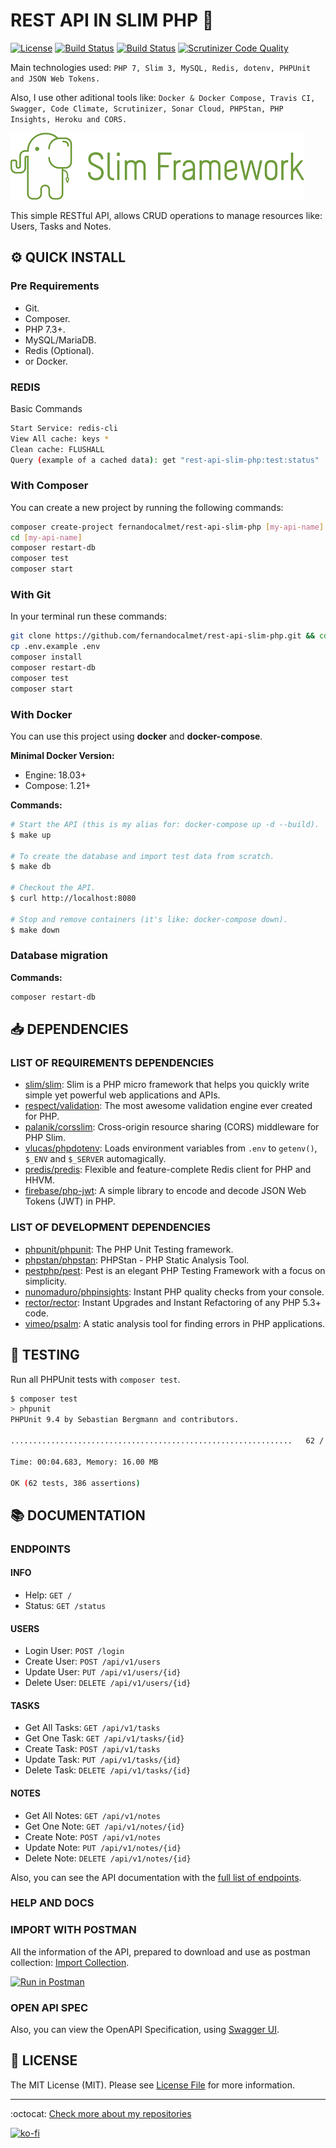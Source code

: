 # REST API IN SLIM PHP 🐘

[![License](https://img.shields.io/github/license/fernandocalmet/rest-api-slim-php)](https://github.com/FernandoCalmet/rest-api-slim-php/blob/master/LICENSE.md)
[![Build Status](https://travis-ci.com/FernandoCalmet/rest-api-slim-php.svg?branch=master)](https://travis-ci.com/FernandoCalmet/rest-api-slim-php)
[![Build Status](https://scrutinizer-ci.com/g/FernandoCalmet/rest-api-slim-php/badges/build.png?b=master)](https://scrutinizer-ci.com/g/FernandoCalmet/rest-api-slim-php/build-status/master)
[![Scrutinizer Code Quality](https://scrutinizer-ci.com/g/FernandoCalmet/rest-api-slim-php/badges/quality-score.png?b=master)](https://scrutinizer-ci.com/g/FernandoCalmet/rest-api-slim-php/?branch=master)

Main technologies used: `PHP 7, Slim 3, MySQL, Redis, dotenv, PHPUnit and JSON Web Tokens.`

Also, I use other aditional tools like: `Docker & Docker Compose, Travis CI, Swagger, Code Climate, Scrutinizer, Sonar Cloud, PHPStan, PHP Insights, Heroku and CORS.`

![alt text](extras/img/slim-logo.png "Slim PHP micro framework")

This simple RESTful API, allows CRUD operations to manage resources like: Users, Tasks and Notes.

## :gear: QUICK INSTALL

### Pre Requirements

- Git.
- Composer.
- PHP 7.3+.
- MySQL/MariaDB.
- Redis (Optional).
- or Docker.

### REDIS

Basic Commands

```bash
Start Service: redis-cli
View All cache: keys *
Clean cache: FLUSHALL
Query (example of a cached data): get "rest-api-slim-php:test:status"
```

### With Composer

You can create a new project by running the following commands:

```bash
composer create-project fernandocalmet/rest-api-slim-php [my-api-name]
cd [my-api-name]
composer restart-db
composer test
composer start
```

### With Git

In your terminal run these commands:

```bash
git clone https://github.com/fernandocalmet/rest-api-slim-php.git && cd rest-api-slim-php
cp .env.example .env
composer install
composer restart-db
composer test
composer start
```

### With Docker

You can use this project using **docker** and **docker-compose**.

**Minimal Docker Version:**

- Engine: 18.03+
- Compose: 1.21+

**Commands:**

```bash
# Start the API (this is my alias for: docker-compose up -d --build).
$ make up

# To create the database and import test data from scratch.
$ make db

# Checkout the API.
$ curl http://localhost:8080

# Stop and remove containers (it's like: docker-compose down).
$ make down
```

### Database migration

**Commands:**

```bash
composer restart-db
```

## :inbox_tray: DEPENDENCIES

### LIST OF REQUIREMENTS DEPENDENCIES

- [slim/slim](https://github.com/slimphp/Slim): Slim is a PHP micro framework that helps you quickly write simple yet powerful web applications and APIs.
- [respect/validation](https://github.com/Respect/Validation): The most awesome validation engine ever created for PHP.
- [palanik/corsslim](https://github.com/palanik/CorsSlim): Cross-origin resource sharing (CORS) middleware for PHP Slim.
- [vlucas/phpdotenv](https://github.com/vlucas/phpdotenv): Loads environment variables from `.env` to `getenv()`, `$_ENV` and `$_SERVER` automagically.
- [predis/predis](https://github.com/nrk/predis/): Flexible and feature-complete Redis client for PHP and HHVM.
- [firebase/php-jwt](https://github.com/firebase/php-jwt): A simple library to encode and decode JSON Web Tokens (JWT) in PHP.

### LIST OF DEVELOPMENT DEPENDENCIES

- [phpunit/phpunit](https://github.com/sebastianbergmann/phpunit): The PHP Unit Testing framework.
- [phpstan/phpstan](https://github.com/phpstan/phpstan): PHPStan - PHP Static Analysis Tool.
- [pestphp/pest](https://github.com/pestphp/pest): Pest is an elegant PHP Testing Framework with a focus on simplicity.
- [nunomaduro/phpinsights](https://github.com/nunomaduro/phpinsights): Instant PHP quality checks from your console.
- [rector/rector](https://github.com/rectorphp/rector): Instant Upgrades and Instant Refactoring of any PHP 5.3+ code.
- [vimeo/psalm](https://github.com/vimeo/psalm): A static analysis tool for finding errors in PHP applications.

## :traffic_light: TESTING

Run all PHPUnit tests with `composer test`.

```bash
$ composer test
> phpunit
PHPUnit 9.4 by Sebastian Bergmann and contributors.

...............................................................   62 / 62 (100%)

Time: 00:04.683, Memory: 16.00 MB

OK (62 tests, 386 assertions)
```

## :books: DOCUMENTATION

### ENDPOINTS

#### INFO

- Help: `GET /`
- Status: `GET /status`

#### USERS

- Login User: `POST /login`
- Create User: `POST /api/v1/users`
- Update User: `PUT /api/v1/users/{id}`
- Delete User: `DELETE /api/v1/users/{id}`

#### TASKS

- Get All Tasks: `GET /api/v1/tasks`
- Get One Task: `GET /api/v1/tasks/{id}`
- Create Task: `POST /api/v1/tasks`
- Update Task: `PUT /api/v1/tasks/{id}`
- Delete Task: `DELETE /api/v1/tasks/{id}`

#### NOTES

- Get All Notes: `GET /api/v1/notes`
- Get One Note: `GET /api/v1/notes/{id}`
- Create Note: `POST /api/v1/notes`
- Update Note: `PUT /api/v1/notes/{id}`
- Delete Note: `DELETE /api/v1/notes/{id}`

Also, you can see the API documentation with the [full list of endpoints](extras/docs/endpoints.md).

### HELP AND DOCS

### IMPORT WITH POSTMAN

All the information of the API, prepared to download and use as postman collection: [Import Collection](https://www.getpostman.com/collections/b2198065165c871332cc).

[![Run in Postman](https://run.pstmn.io/button.svg)](https://www.getpostman.com/collections/b2198065165c871332cc)

### OPEN API SPEC

Also, you can view the OpenAPI Specification, using [Swagger UI](https://rest-api-slim-php-sql.herokuapp.com/docs/index.html).

## :page_facing_up: LICENSE

The MIT License (MIT). Please see [License File](LICENSE.md) for more information.
  
---

:octocat: [Check more about my repositories](https://github.com/FernandoCalmet)

[![ko-fi](https://www.ko-fi.com/img/githubbutton_sm.svg)](https://ko-fi.com/T6T41JKMI)
